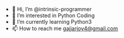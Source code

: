 - 👋 Hi, I’m @intrinsic-programmer
- 👀 I’m interested in Python Coding
- 🌱 I’m currently learning Python3
- 📫 How to reach me gajjarjoy4@gmail.com

<!---
intrinsic-programmer/intrinsic-programmer is a ✨ special ✨ repository because its `README.md` (this file) appears on your GitHub profile.
You can click the Preview link to take a look at your changes.
--->
